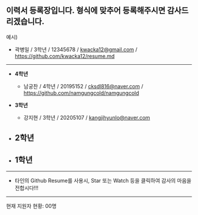 
## 이력서 등록장입니다. 형식에 맞추어 등록해주시면 감사드리겠습니다.


예시)
  - 곽병일 / 3학년 / 12345678 / kwacka12@gmail.com / https://github.com/kwacka12/resume.md


*  *  *
  
* **4학년**
  - 남궁찬 / 4학년 / 20195152 / cksdl816@naver.com / https://github.com/namgungcold/namgungcold

  
* **3학년**
  - 강지현 / 3학년 / 20205107 / kangjihyunlo@naver.com


* **2학년**
  - 


* **1학년**
  - 


*  *  *

  - 타인의 Github Resume를 사용시, Star 또는 Watch 등을 클릭하여 감사의 마음을 전합시다!!!
  
*  *  *
현재 지원자 현황: 00명
